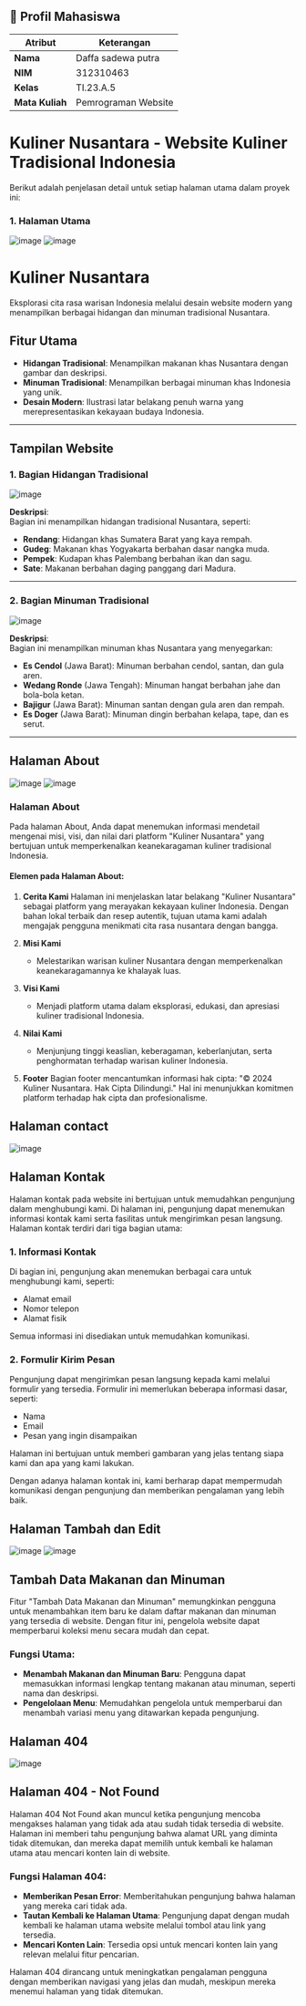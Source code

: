 ## 👤 Profil Mahasiswa

| Atribut         | Keterangan          |
| --------------- | ------------------- |
| **Nama**        | Daffa sadewa putra       |
| **NIM**         | 312310463           |
| **Kelas**       | TI.23.A.5           |
| **Mata Kuliah** | Pemrograman Website |

# Kuliner Nusantara - Website Kuliner Tradisional Indonesia

Berikut adalah penjelasan detail untuk setiap halaman utama dalam proyek ini:

### 1. Halaman Utama
![image](https://github.com/user-attachments/assets/ee92ce35-db10-406a-a9d9-87e2bc0032c3)
![image](https://github.com/user-attachments/assets/a4f4a885-37a6-4853-8dff-f154852eb506)

# Kuliner Nusantara

Eksplorasi cita rasa warisan Indonesia melalui desain website modern yang menampilkan berbagai hidangan dan minuman tradisional Nusantara.

## Fitur Utama
- **Hidangan Tradisional**: Menampilkan makanan khas Nusantara dengan gambar dan deskripsi.
- **Minuman Tradisional**: Menampilkan berbagai minuman khas Indonesia yang unik.
- **Desain Modern**: Ilustrasi latar belakang penuh warna yang merepresentasikan kekayaan budaya Indonesia.

---

## Tampilan Website

### 1. Bagian Hidangan Tradisional
![image](https://github.com/user-attachments/assets/152ca80b-3ab0-4ca0-99eb-bc1ecee2a235)



**Deskripsi**:  
Bagian ini menampilkan hidangan tradisional Nusantara, seperti:
- **Rendang**: Hidangan khas Sumatera Barat yang kaya rempah.
- **Gudeg**: Makanan khas Yogyakarta berbahan dasar nangka muda.
- **Pempek**: Kudapan khas Palembang berbahan ikan dan sagu.
- **Sate**: Makanan berbahan daging panggang dari Madura.

---

### 2. Bagian Minuman Tradisional
![image](https://github.com/user-attachments/assets/ec659ccd-131a-4c56-a24d-61bf8a93cb0c)


**Deskripsi**:  
Bagian ini menampilkan minuman khas Nusantara yang menyegarkan:
- **Es Cendol** (Jawa Barat): Minuman berbahan cendol, santan, dan gula aren.
- **Wedang Ronde** (Jawa Tengah): Minuman hangat berbahan jahe dan bola-bola ketan.
- **Bajigur** (Jawa Barat): Minuman santan dengan gula aren dan rempah.
- **Es Doger** (Jawa Barat): Minuman dingin berbahan kelapa, tape, dan es serut.

---

## Halaman About
![image](https://github.com/user-attachments/assets/d39e9c0f-8a79-4503-a737-7a2b2e87a85d)
![image](https://github.com/user-attachments/assets/a504fc13-d8ff-4866-9d30-4bb2a4c25e4a)

### Halaman About

Pada halaman About, Anda dapat menemukan informasi mendetail mengenai misi, visi, dan nilai dari platform "Kuliner Nusantara" yang bertujuan untuk memperkenalkan keanekaragaman kuliner tradisional Indonesia.

#### Elemen pada Halaman About:

1. **Cerita Kami**
   Halaman ini menjelaskan latar belakang "Kuliner Nusantara" sebagai platform yang merayakan kekayaan kuliner Indonesia. Dengan bahan lokal terbaik dan resep autentik, tujuan utama kami adalah mengajak pengguna menikmati cita rasa nusantara dengan bangga.

2. **Misi Kami**
   - Melestarikan warisan kuliner Nusantara dengan memperkenalkan keanekaragamannya ke khalayak luas.

3. **Visi Kami**
   - Menjadi platform utama dalam eksplorasi, edukasi, dan apresiasi kuliner tradisional Indonesia.

4. **Nilai Kami**
   - Menjunjung tinggi keaslian, keberagaman, keberlanjutan, serta penghormatan terhadap warisan kuliner Indonesia.

5. **Footer**
   Bagian footer mencantumkan informasi hak cipta: "© 2024 Kuliner Nusantara. Hak Cipta Dilindungi." Hal ini menunjukkan komitmen platform terhadap hak cipta dan profesionalisme.

## Halaman contact
![image](https://github.com/user-attachments/assets/8f0988ba-6ca9-4705-b50c-3e2fe9e52300)

## Halaman Kontak

Halaman kontak pada website ini bertujuan untuk memudahkan pengunjung dalam menghubungi kami. Di halaman ini, pengunjung dapat menemukan informasi kontak kami serta fasilitas untuk mengirimkan pesan langsung. Halaman kontak terdiri dari tiga bagian utama:

### 1. Informasi Kontak
Di bagian ini, pengunjung akan menemukan berbagai cara untuk menghubungi kami, seperti:
- Alamat email
- Nomor telepon
- Alamat fisik

Semua informasi ini disediakan untuk memudahkan komunikasi.

### 2. Formulir Kirim Pesan
Pengunjung dapat mengirimkan pesan langsung kepada kami melalui formulir yang tersedia. Formulir ini memerlukan beberapa informasi dasar, seperti:
- Nama
- Email
- Pesan yang ingin disampaikan

Halaman ini bertujuan untuk memberi gambaran yang jelas tentang siapa kami dan apa yang kami lakukan.

Dengan adanya halaman kontak ini, kami berharap dapat mempermudah komunikasi dengan pengunjung dan memberikan pengalaman yang lebih baik.

## Halaman Tambah dan Edit
![image](https://github.com/user-attachments/assets/fc393eea-6a0c-4d0c-b30b-464d86523a07)
![image](https://github.com/user-attachments/assets/c5ff7495-2b7c-45de-b3d1-2b0d2ba569b1)

## Tambah Data Makanan dan Minuman

Fitur "Tambah Data Makanan dan Minuman" memungkinkan pengguna untuk menambahkan item baru ke dalam daftar makanan dan minuman yang tersedia di website. Dengan fitur ini, pengelola website dapat memperbarui koleksi menu secara mudah dan cepat.

### Fungsi Utama:
- **Menambah Makanan dan Minuman Baru**: Pengguna dapat memasukkan informasi lengkap tentang makanan atau minuman, seperti nama dan deskripsi.
- **Pengelolaan Menu**: Memudahkan pengelola untuk memperbarui dan menambah variasi menu yang ditawarkan kepada pengunjung.

## Halaman 404 
![image](https://github.com/user-attachments/assets/368a0c17-94c9-4778-97e4-331502df1ab3)
## Halaman 404 - Not Found

Halaman 404 Not Found akan muncul ketika pengunjung mencoba mengakses halaman yang tidak ada atau sudah tidak tersedia di website. Halaman ini memberi tahu pengunjung bahwa alamat URL yang diminta tidak ditemukan, dan mereka dapat memilih untuk kembali ke halaman utama atau mencari konten lain di website.

### Fungsi Halaman 404:
- **Memberikan Pesan Error**: Memberitahukan pengunjung bahwa halaman yang mereka cari tidak ada.
- **Tautan Kembali ke Halaman Utama**: Pengunjung dapat dengan mudah kembali ke halaman utama website melalui tombol atau link yang tersedia.
- **Mencari Konten Lain**: Tersedia opsi untuk mencari konten lain yang relevan melalui fitur pencarian.

Halaman 404 dirancang untuk meningkatkan pengalaman pengguna dengan memberikan navigasi yang jelas dan mudah, meskipun mereka menemui halaman yang tidak ditemukan.










